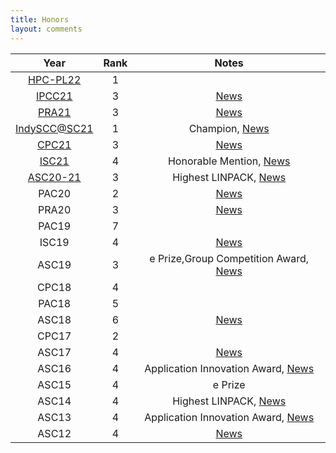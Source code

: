 ```yaml
---
title: Honors
layout: comments
---
```


|         Year              | Rank |                        Notes                        |
| :----------------------:  | :--: | :-------------------------------------------------: |
|      [HPC-PL22][hpc-pl22] |  1   |                                                     |
|      [IPCC21][ipcc21]     |  3   |                 [News][ipcc21-news]                 |
|      [PRA21][pra21]       |  3   |                 [News][pra21-news]                  |
| [IndySCC@SC21][indyscc21] |  1   |        Champion, [News][indyscc-news]               |
|      [CPC21][cpc21]       |  3   |                 [News][cpc21-news]                  |
|      [ISC21][isc21]       |  4   |     Honorable Mention, [News][isc21-news]           |
|    [ASC20-21][asc20-21]   |  3   |       Highest LINPACK, [News][asc20-21-news]        |
|           PAC20           |  2   |                 [News][pac20-news]                  |
|           PRA20           |  3   |                 [News][pra20-news]                  |
|           PAC19           |  7   |                                                     |
|           ISC19           |  4   |                 [News][isc19-news]                  |
|           ASC19           |  3   | e Prize,Group Competition Award, [News][asc19-news] |
|           CPC18           |  4   |                                                     |
|           PAC18           |  5   |                                                     |
|           ASC18           |  6   |                 [News][asc18-news]                  |
|           CPC17           |  2   |                                                     |
|           ASC17           |  4   |                 [News][asc17-news]                  |
|           ASC16           |  4   |  Application Innovation Award, [News][asc16-news]   |
|           ASC15           |  4   |                       e Prize                       |
|           ASC14           |  4   |         Highest LINPACK, [News][asc14-news]         |
|           ASC13           |  4   |  Application Innovation Award, [News][asc13-news]   |
|           ASC12           |  4   |                 [News][asc12-news]                  |

[hpc-pl22]: https://mp.weixin.qq.com/s/n0tcEc46qsjIOt_x2-Nr_w
[ipcc21-news]: https://mp.weixin.qq.com/s?__biz=MjM5NzMzNTU4NQ==&mid=2649434543&idx=1&sn=e82bfeae4262e89432cf9c5ccf8fd441&chksm=bec40ee189b387f7aef8d5433af976dcb2fb79d4ad903c7fba445e38fe7cf190ab4dd88b9b41&mpshare=1&srcid=1122k1UYFrkYjmy4SpSnnkz3&sharer_sharetime=1637576672891&sharer_shareid=0c848dd8273a6a492101ef24a3928d0f&from=groupmessage&scene=1&subscene=10000&clicktime=1638345163&enterid=1638345163&ascene=1&devicetype=android-30&version=28001057&nettype=WIFI&abtest_cookie=AAACAA%3D%3D&lang=en&exportkey=ASt5wZ1tV53ueJZKBJEQRbM%3D&pass_ticket=MQKRvrcQAf0aRjDtBryge87FoapcGs9AzaNybYVVuFefBnptmmC3WMJx9lkToYTK&wx_header=1
[ipcc21]: http://cnic.cas.cn/zhxw/202111/t20211126_6272303.html
[pra21-news]: https://cas-pra.sugon.com/sugon/newsugon/index3.html
[pra21]: https://cas-pra.sugon.com/sugon/index2.html
[indyscc-news]: https://twitter.com/Supercomputing/status/1461712128180690951
[indyscc21]: https://sc21.supercomputing.org/program/studentssc/indyscc/
[cpc21-news]: https://mp.weixin.qq.com/s/GQsaR_V1NoGzCvbGARMeEA
[cpc21]: http://hpc-cpc.com/
[isc21-news]: https://cse.sysu.edu.cn/content/5940
[isc21]: https://www.isc-hpc.com/student-cluster-competition.html
[asc20-21]: http://www.asc-events.net/ASC20-21/Finals.php
[asc20-21-news]: https://mp.weixin.qq.com/s/qIaw40TKvcRTo_NULV_z_g
[pac20-news]: https://mp.weixin.qq.com/s/F06-d3718XazNqVhLFcoaA
[pra20-news]: https://mp.weixin.qq.com/s/r9gJu9tuRvNoXj2c9ktVFg
[isc19-news]: https://mp.weixin.qq.com/s/wBmQgKCtHq95HZvf8n38Tg
[asc19-news]: https://mp.weixin.qq.com/s/YaZBmRCFgIK8U9B2WtY-IA
[asc18-news]: https://mp.weixin.qq.com/s/olBlMYjuePUl1pQQYGOTFQ
[asc17-news]: https://mp.weixin.qq.com/s/DunaKTZRG1bbnaa_aMWwXA
[asc16-news]: https://mp.weixin.qq.com/s/G79hozjCHxzypFOINdw9mA
[asc14-news]: http://sdcs.sysu.edu.cn/compsci/cn/cn02/41520.htm
[asc13-news]: http://sdcs.sysu.edu.cn/compsci/cn/cn02/37015.htm
[asc12-news]: http://sdcs.sysu.edu.cn/compsci/cn/cn02/36675.htm
